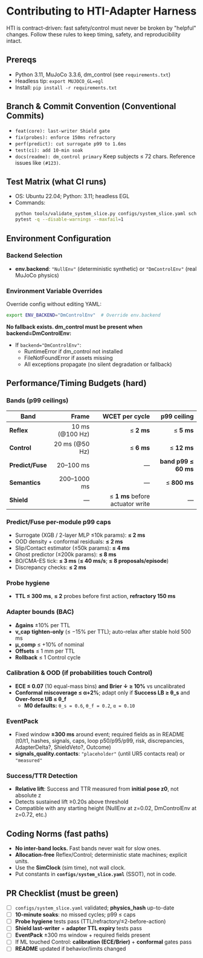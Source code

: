 # Contributing to HTI-Adapter Harness

HTI is contract-driven: fast safety/control must never be broken by "helpful" changes. Follow these rules to keep timing, safety, and reproducibility intact.

## Prereqs
- Python 3.11, MuJoCo 3.3.6, dm_control (see `requirements.txt`)
- Headless tip: `export MUJOCO_GL=egl`
- Install: `pip install -r requirements.txt`

## Branch & Commit Convention (Conventional Commits)
- `feat(core): last-writer Shield gate`
- `fix(probes): enforce 150ms refractory`
- `perf(predict): cut surrogate p99 to 1.6ms`
- `test(ci): add 10-min soak`
- `docs(readme): dm_control primary`
Keep subjects ≤ 72 chars. Reference issues like `(#123)`.

## Test Matrix (what CI runs)
- OS: Ubuntu 22.04; Python: 3.11; headless EGL
- Commands:
  ```bash
  python tools/validate_system_slice.py configs/system_slice.yaml schemas/system_slice.schema.json
  pytest -q --disable-warnings --maxfail=1
  ```

## Environment Configuration

### Backend Selection
- **env.backend**: `"NullEnv"` (deterministic synthetic) or `"DmControlEnv"` (real MuJoCo physics)

### Environment Variable Overrides
Override config without editing YAML:
```bash
export ENV_BACKEND="DmControlEnv"  # Override env.backend
```

**No fallback exists. dm_control must be present when backend=DmControlEnv:**
- If `backend="DmControlEnv"`:
  - RuntimeError if dm_control not installed
  - FileNotFoundError if assets missing
  - All exceptions propagate (no silent degradation or fallback)

## Performance/Timing Budgets (hard)

### Bands (p99 ceilings)

| Band | Frame | WCET per cycle | p99 ceiling |
|---|---:|---:|---:|
| **Reflex** | 10 ms (@100 Hz) | ≤ **2 ms** | ≤ **5 ms** |
| **Control** | 20 ms (@50 Hz) | ≤ **6 ms** | ≤ **12 ms** |
| **Predict/Fuse** | 20–100 ms | — | **band p99 ≤ 60 ms** |
| **Semantics** | 200–1000 ms | — | ≤ **800 ms** |
| **Shield** | — | ≤ **1 ms** before actuator write | — |

### Predict/Fuse per-module p99 caps
- Surrogate (XGB / 2-layer MLP ≤10k params): **≤ 2 ms**
- OOD density + conformal residuals: **≤ 2 ms**
- Slip/Contact estimator (≤50k params): **≤ 4 ms**
- Ghost predictor (≤200k params): **≤ 8 ms**
- BO/CMA-ES tick: **≤ 3 ms** (**≤ 40 ms/s**; **≤ 8 proposals/episode**)
- Discrepancy checks: **≤ 2 ms**

### Probe hygiene
- **TTL ≤ 300 ms**, **≤ 2** probes before first action, **refractory 150 ms**

### Adapter bounds (BAC)
- **Δgains** ±10% per TTL
- **v_cap** **tighten-only** (≤ −15% per TTL); auto-relax after stable hold 500 ms
- **μ_comp** ≤ +10% of nominal
- **Offsets** ≤ 1 mm per TTL
- **Rollback** ≤ 1 Control cycle

### Calibration & OOD (if probabilities touch Control)
- **ECE ≤ 0.07** (10 equal-mass bins) **and** **Brier ↓ ≥ 10%** vs uncalibrated
- **Conformal miscoverage ≤ α+2%**; adapt only if **Success LB ≥ θ_s** and **Over-force UB ≤ θ_f**
  - **M0 defaults:** `θ_s = 0.6`, `θ_f = 0.2`, `α = 0.10`

### EventPack
- Fixed window **±300 ms** around event; required fields as in README (t0/t1, hashes, signals, caps, loop p50/p95/p99, risk, discrepancies, AdapterDelta?, ShieldVeto?, Outcome)
- **signals_quality.contacts**: `"placeholder"` (until UR5 contacts real) or `"measured"`

### Success/TTR Detection
- **Relative lift**: Success and TTR measured from **initial pose z0**, not absolute z
- Detects sustained lift ≥0.20s above threshold
- Compatible with any starting height (NullEnv at z=0.02, DmControlEnv at z=0.72, etc.)

## Coding Norms (fast paths)
- **No inter-band locks.** Fast bands never wait for slow ones.
- **Allocation-free** Reflex/Control; deterministic state machines; explicit units.
- Use the **SimClock** (sim time), not wall clock.
- Put constants in **`configs/system_slice.yaml`** (SSOT), not in code.

## PR Checklist (must be green)
- [ ] `configs/system_slice.yaml` validated; **physics_hash** up-to-date
- [ ] **10-minute soaks**: no missed cycles; p99 ≤ caps
- [ ] **Probe hygiene** tests pass (TTL/refractory/≤2-before-action)
- [ ] **Shield last-writer** + **adapter TTL expiry** tests pass
- [ ] **EventPack** ±300 ms window + required fields present
- [ ] If ML touched Control: **calibration (ECE/Brier)** + **conformal** gates pass
- [ ] **README** updated if behavior/limits changed
